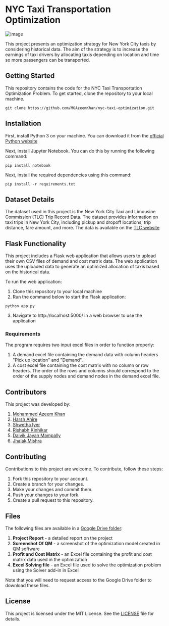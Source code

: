 # NYC Taxi Transportation Optimization
![image](https://user-images.githubusercontent.com/102454617/233381160-fb86597a-b159-4b80-a8c2-9c244bee7e8b.png)

This project presents an optimization strategy for New York City taxis by considering historical data. The aim of the strategy is to increase the earnings of taxi drivers by allocating taxis depending on location and time so more passengers can be transported.

## Getting Started

This repository contains the code for the NYC Taxi Transportation Optimization Problem. To get started, clone the repository to your local machine.
```
git clone https://github.com/MOAzeemKhan/nyc-taxi-optimization.git
```
## Installation

First, install Python 3 on your machine. You can download it from the [official Python website](https://www.python.org/downloads/)

Next, install Jupyter Notebook. You can do this by running the following command:
```
pip install notebook
```
Next, install the required dependencies using this command:
```
pip install -r requirements.txt
```

## Dataset Details

The dataset used in this project is the New York City Taxi and Limousine Commission (TLC) Trip Record Data. The dataset provides information on taxi trips in New York City, including pickup and dropoff locations, trip distance, fare amount, and more. 
The data is available on the [TLC website](https://www.nyc.gov/site/tlc/about/tlc-trip-record-data.page)

## Flask Functionality

This project includes a Flask web application that allows users to upload their own CSV files of demand and cost matrix data. The web application uses the uploaded data to generate an optimized allocation of taxis based on the historical data.

To run the web application:
1) Clone this repository to your local machine
2) Run the command below to start the Flask application:
 ```
 python app.py
 ```
3) Navigate to http://localhost:5000/ in a web browser to use the application

### Requirements
The program requires two input excel files in order to function properly:

1) A demand excel file containing the demand data with column headers "Pick up location" and "Demand".
2) A cost excel file containing the cost matrix with no column or row headers. The order of the rows and columns should correspond to the order of the supply nodes and demand nodes in the demand excel file.

## Contributors

This project was developed by:
1) [Mohammed Azeem Khan](https://www.linkedin.com/in/mohammed-azeem-khan/) 
2) [Harsh Ahire](https://www.linkedin.com/in/harsh-ahire-ba821122b/)
3) [Shwetha Iyer](https://www.linkedin.com/in/s-shwetha-iyer-5aa5791aa/)
4) [Rishabh Kinhikar](https://www.linkedin.com/in/rishabh-kinhikar-61130113a/)
5) [Daivik Jayan Mampally](https://www.linkedin.com/in/daivik-jayan-65ba57224/)
6) [Jhalak Mishra](https://www.linkedin.com/in/jhalak-mishra-94594525a/)

## Contributing

Contributions to this project are welcome. To contribute, follow these steps:
1) Fork this repository to your account.
2) Create a branch for your changes.
3) Make your changes and commit them.
4) Push your changes to your fork.
5) Create a pull request to this repository.

## Files

The following files are available in a [Google Drive folder](https://drive.google.com/drive/folders/1tlOaI-7mzUxnzjBS_ftPhVkUDGYqoUK9?usp=sharing):

1) **Project Report** - a detailed report on the project
2) **Screenshot Of QM** - a screenshot of the optimization model created in QM software
3) **Profit and Cost Matrix** - an Excel file containing the profit and cost matrix data used in the optimization
4) **Excel Solving file** - an Excel file used to solve the optimization problem using the Solver add-in in Excel

Note that you will need to request access to the Google Drive folder to download these files.

## License

This project is licensed under the MIT License. See the [LICENSE](https://github.com/MOAzeemKhan/nyc-taxi-optimization/blob/main/License) file for details.
